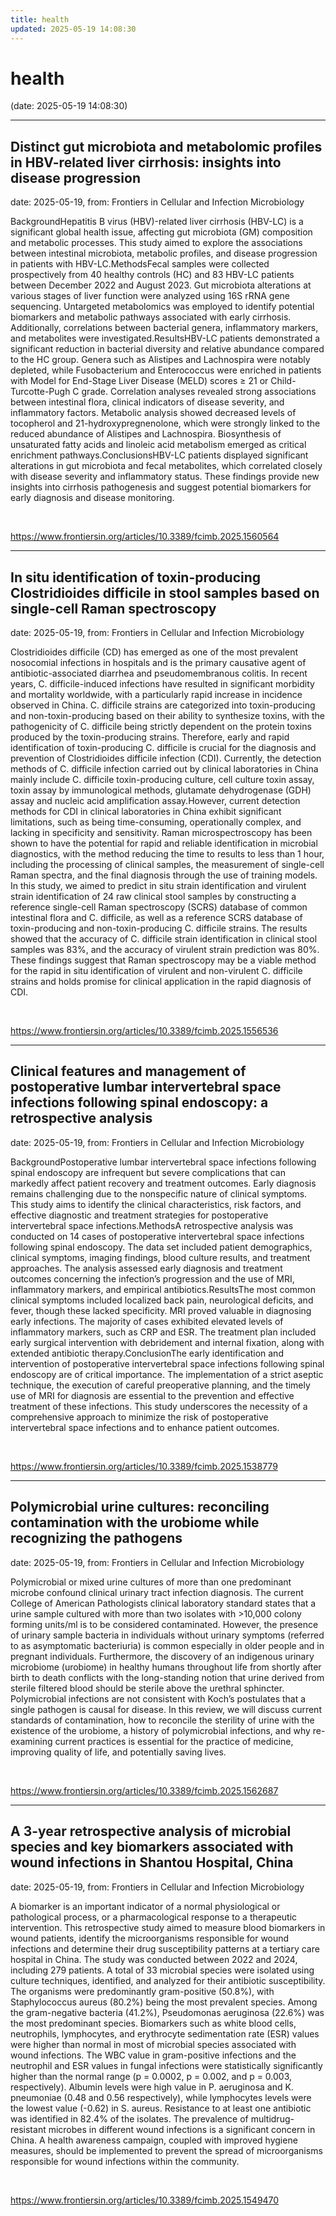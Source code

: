 ```yaml
---
title: health
updated: 2025-05-19 14:08:30
---
```


# health

(date: 2025-05-19 14:08:30)

---

## Distinct gut microbiota and metabolomic profiles in HBV-related liver cirrhosis: insights into disease progression

date: 2025-05-19, from: Frontiers in Cellular and Infection Microbiology

BackgroundHepatitis B virus (HBV)-related liver cirrhosis (HBV-LC) is a significant global health issue, affecting gut microbiota (GM) composition and metabolic processes. This study aimed to explore the associations between intestinal microbiota, metabolic profiles, and disease progression in patients with HBV-LC.MethodsFecal samples were collected prospectively from 40 healthy controls (HC) and 83 HBV-LC patients between December 2022 and August 2023. Gut microbiota alterations at various stages of liver function were analyzed using 16S rRNA gene sequencing. Untargeted metabolomics was employed to identify potential biomarkers and metabolic pathways associated with early cirrhosis. Additionally, correlations between bacterial genera, inflammatory markers, and metabolites were investigated.ResultsHBV-LC patients demonstrated a significant reduction in bacterial diversity and relative abundance compared to the HC group. Genera such as Alistipes and Lachnospira were notably depleted, while Fusobacterium and Enterococcus were enriched in patients with Model for End-Stage Liver Disease (MELD) scores ≥ 21 or Child-Turcotte-Pugh C grade. Correlation analyses revealed strong associations between intestinal flora, clinical indicators of disease severity, and inflammatory factors. Metabolic analysis showed decreased levels of tocopherol and 21-hydroxypregnenolone, which were strongly linked to the reduced abundance of Alistipes and Lachnospira. Biosynthesis of unsaturated fatty acids and linoleic acid metabolism emerged as critical enrichment pathways.ConclusionsHBV-LC patients displayed significant alterations in gut microbiota and fecal metabolites, which correlated closely with disease severity and inflammatory status. These findings provide new insights into cirrhosis pathogenesis and suggest potential biomarkers for early diagnosis and disease monitoring. 

<br> 

<https://www.frontiersin.org/articles/10.3389/fcimb.2025.1560564>

---

## In situ identification of toxin-producing Clostridioides difficile in stool samples based on single-cell Raman spectroscopy

date: 2025-05-19, from: Frontiers in Cellular and Infection Microbiology

Clostridioides difficile (CD) has emerged as one of the most prevalent nosocomial infections in hospitals and is the primary causative agent of antibiotic-associated diarrhea and pseudomembranous colitis. In recent years, C. difficile-induced infections have resulted in significant morbidity and mortality worldwide, with a particularly rapid increase in incidence observed in China. C. difficile strains are categorized into toxin-producing and non-toxin-producing based on their ability to synthesize toxins, with the pathogenicity of C. difficile being strictly dependent on the protein toxins produced by the toxin-producing strains. Therefore, early and rapid identification of toxin-producing C. difficile is crucial for the diagnosis and prevention of Clostridioides difficile infection (CDI). Currently, the detection methods of C. difficile infection carried out by clinical laboratories in China mainly include C. difficile toxin-producing culture, cell culture toxin assay, toxin assay by immunological methods, glutamate dehydrogenase (GDH) assay and nucleic acid amplification assay.However, current detection methods for CDI in clinical laboratories in China exhibit significant limitations, such as being time-consuming, operationally complex, and lacking in specificity and sensitivity. Raman microspectroscopy has been shown to have the potential for rapid and reliable identification in microbial diagnostics, with the method reducing the time to results to less than 1 hour, including the processing of clinical samples, the measurement of single-cell Raman spectra, and the final diagnosis through the use of training models. In this study, we aimed to predict in situ strain identification and virulent strain identification of 24 raw clinical stool samples by constructing a reference single-cell Raman spectroscopy (SCRS) database of common intestinal flora and C. difficile, as well as a reference SCRS database of toxin-producing and non-toxin-producing C. difficile strains. The results showed that the accuracy of C. difficile strain identification in clinical stool samples was 83%, and the accuracy of virulent strain prediction was 80%. These findings suggest that Raman spectroscopy may be a viable method for the rapid in situ identification of virulent and non-virulent C. difficile strains and holds promise for clinical application in the rapid diagnosis of CDI. 

<br> 

<https://www.frontiersin.org/articles/10.3389/fcimb.2025.1556536>

---

## Clinical features and management of postoperative lumbar intervertebral space infections following spinal endoscopy: a retrospective analysis

date: 2025-05-19, from: Frontiers in Cellular and Infection Microbiology

BackgroundPostoperative lumbar intervertebral space infections following spinal endoscopy are infrequent but severe complications that can markedly affect patient recovery and treatment outcomes. Early diagnosis remains challenging due to the nonspecific nature of clinical symptoms. This study aims to identify the clinical characteristics, risk factors, and effective diagnostic and treatment strategies for postoperative intervertebral space infections.MethodsA retrospective analysis was conducted on 14 cases of postoperative intervertebral space infections following spinal endoscopy. The data set included patient demographics, clinical symptoms, imaging findings, blood culture results, and treatment approaches. The analysis assessed early diagnosis and treatment outcomes concerning the infection’s progression and the use of MRI, inflammatory markers, and empirical antibiotics.ResultsThe most common clinical symptoms included localized back pain, neurological deficits, and fever, though these lacked specificity. MRI proved valuable in diagnosing early infections. The majority of cases exhibited elevated levels of inflammatory markers, such as CRP and ESR. The treatment plan included early surgical intervention with debridement and internal fixation, along with extended antibiotic therapy.ConclusionThe early identification and intervention of postoperative intervertebral space infections following spinal endoscopy are of critical importance. The implementation of a strict aseptic technique, the execution of careful preoperative planning, and the timely use of MRI for diagnosis are essential to the prevention and effective treatment of these infections. This study underscores the necessity of a comprehensive approach to minimize the risk of postoperative intervertebral space infections and to enhance patient outcomes. 

<br> 

<https://www.frontiersin.org/articles/10.3389/fcimb.2025.1538779>

---

## Polymicrobial urine cultures: reconciling contamination with the urobiome while recognizing the pathogens

date: 2025-05-19, from: Frontiers in Cellular and Infection Microbiology

Polymicrobial or mixed urine cultures of more than one predominant microbe confound clinical urinary tract infection diagnosis. The current College of American Pathologists clinical laboratory standard states that a urine sample cultured with more than two isolates with >10,000 colony forming units/ml is to be considered contaminated. However, the presence of urinary sample bacteria in individuals without urinary symptoms (referred to as asymptomatic bacteriuria) is common especially in older people and in pregnant individuals. Furthermore, the discovery of an indigenous urinary microbiome (urobiome) in healthy humans throughout life from shortly after birth to death conflicts with the long-standing notion that urine derived from sterile filtered blood should be sterile above the urethral sphincter. Polymicrobial infections are not consistent with Koch’s postulates that a single pathogen is causal for disease. In this review, we will discuss current standards of contamination, how to reconcile the sterility of urine with the existence of the urobiome, a history of polymicrobial infections, and why re-examining current practices is essential for the practice of medicine, improving quality of life, and potentially saving lives.  

<br> 

<https://www.frontiersin.org/articles/10.3389/fcimb.2025.1562687>

---

## A 3-year retrospective analysis of microbial species and key biomarkers associated with wound infections in Shantou Hospital, China

date: 2025-05-19, from: Frontiers in Cellular and Infection Microbiology

A biomarker is an important indicator of a normal physiological or pathological process, or a pharmacological response to a therapeutic intervention. This retrospective study aimed to measure blood biomarkers in wound patients, identify the microorganisms responsible for wound infections and determine their drug susceptibility patterns at a tertiary care hospital in China. The study was conducted between 2022 and 2024, including 279 patients. A total of 33 microbial species were isolated using culture techniques, identified, and analyzed for their antibiotic susceptibility. The organisms were predominantly gram-positive (50.8%), with Staphylococcus aureus (80.2%) being the most prevalent species. Among the gram-negative bacteria (41.2%), Pseudomonas aeruginosa (22.6%) was the most predominant species. Biomarkers such as white blood cells, neutrophils, lymphocytes, and erythrocyte sedimentation rate (ESR) values were higher than normal in most of microbial species associated with wound infections. The WBC value in gram-positive infections and the neutrophil and ESR values in fungal infections were statistically significantly higher than the normal range (p = 0.0002, p = 0.002, and p = 0.003, respectively). Albumin levels were high value in P. aeruginosa and K. pneumoniae (0.48 and 0.56 respectively), while lymphocytes levels were the lowest value (-0.62) in S. aureus. Resistance to at least one antibiotic was identified in 82.4% of the isolates. The prevalence of multidrug-resistant microbes in different wound infections is a significant concern in China. A health awareness campaign, coupled with improved hygiene measures, should be implemented to prevent the spread of microorganisms responsible for wound infections within the community. 

<br> 

<https://www.frontiersin.org/articles/10.3389/fcimb.2025.1549470>

